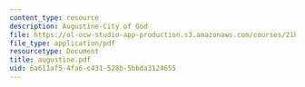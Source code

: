 ```yaml
---
content_type: resource
description: Augustine-City of God
file: https://ol-ocw-studio-app-production.s3.amazonaws.com/courses/21h-411-history-of-western-thought-500-1300-fall-2004/6a611af54fa6c431528b5bbda3124655_augustine.pdf
file_type: application/pdf
resourcetype: Document
title: augustine.pdf
uid: 6a611af5-4fa6-c431-528b-5bbda3124655
---
```

